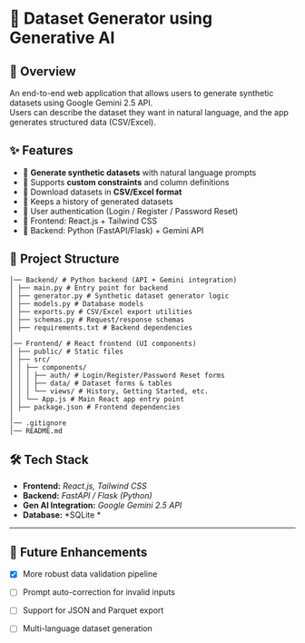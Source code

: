 # 🚀 Dataset Generator using Generative AI

## 📌 Overview
An end-to-end web application that allows users to generate synthetic datasets using Google Gemini 2.5 API.  
Users can describe the dataset they want in natural language, and the app generates structured data (CSV/Excel).

## ✨ Features
- 🔹 **Generate synthetic datasets** with natural language prompts  
- 🔹 Supports **custom constraints** and column definitions  
- 🔹 Download datasets in **CSV/Excel format**  
- 🔹 Keeps a history of generated datasets  
- 🔹 User authentication (Login / Register / Password Reset)  
- 🔹 Frontend: React.js + Tailwind CSS  
- 🔹 Backend: Python (FastAPI/Flask) + Gemini API  



## 📂 Project Structure
```Dataset-Generator-using-GenAI/
│── Backend/ # Python backend (API + Gemini integration)
│ ├── main.py # Entry point for backend
│ ├── generator.py # Synthetic dataset generator logic
│ ├── models.py # Database models
│ ├── exports.py # CSV/Excel export utilities
│ ├── schemas.py # Request/response schemas
│ ├── requirements.txt # Backend dependencies
│
│── Frontend/ # React frontend (UI components)
│ ├── public/ # Static files
│ ├── src/
│ │ ├── components/
│ │ │ ├── auth/ # Login/Register/Password Reset forms
│ │ │ ├── data/ # Dataset forms & tables
│ │ │ └── views/ # History, Getting Started, etc.
│ │ └── App.js # Main React app entry point
│ ├── package.json # Frontend dependencies
│
│── .gitignore
│── README.md
```
## 🛠️ Tech Stack

- **Frontend:** *React.js, Tailwind CSS*  
- **Backend:** *FastAPI / Flask (Python)*  
- **Gen AI Integration:** *Google Gemini 2.5 API*  
- **Database:** *SQLite *  

---

## 🔮 Future Enhancements

- [x] More robust data validation pipeline  
- [ ] Prompt auto-correction for invalid inputs  
- [ ] Support for JSON and Parquet export  
- [ ] Multi-language dataset generation  

  

